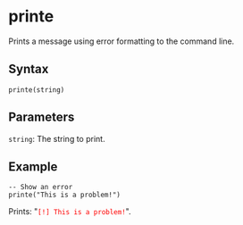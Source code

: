 # printe

Prints a message using error formatting to the command line.

## Syntax

`printe(string)`

## Parameters

`string`: The string to print.

## Example
```
-- Show an error
printe("This is a problem!")
```
Prints: "<code style="color: red">[!] This is a problem!</code>".
